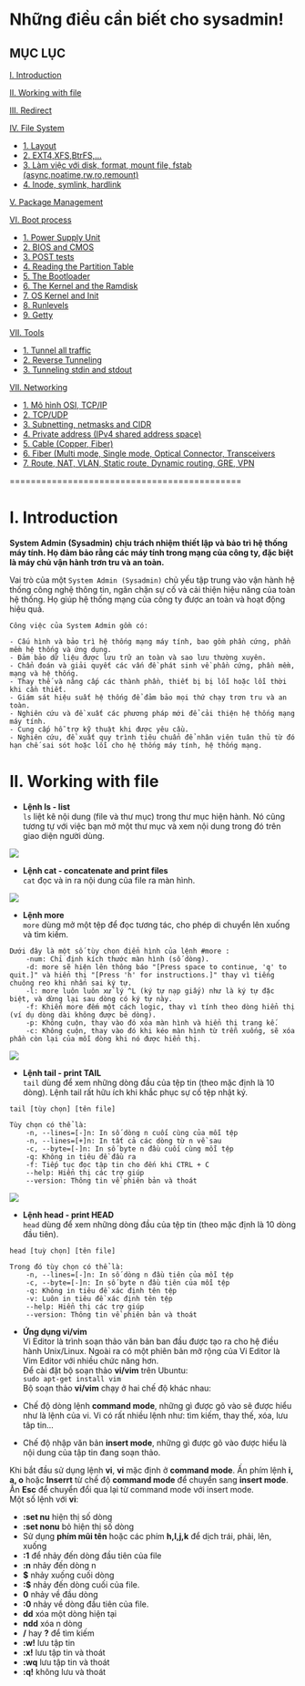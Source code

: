 # Những điều cần biết cho sysadmin!

## MỤC LỤC  
[I. Introduction](#introduction)

[II. Working with file](#workingwithfile)  

[III. Redirect](#redirect)  

[IV. File System](#filesystem)  
- [1. Layout](#layout)
- [2. EXT4,XFS,BtrFS,...](#etx4xfs)
- [3. Làm việc với disk, format, mount file, fstab (async,noatime,rw,ro,remount)](#lamviecvoi)
- [4. Inode, symlink, hardlink](#inode)  

[V. Package Management](#packagemanagement)  

[VI. Boot process](#bootprocess)
- [1. Power Supply Unit](#power)
- [2. BIOS and CMOS](#biosandcmos)
- [3. POST tests](#posttests)
- [4. Reading the Partition Table](#reading)
- [5. The Bootloader](#thebootloader)
- [6. The Kernel and the Ramdisk](#thekernel)
- [7. OS Kernel and Init](#oskernelandinit)
- [8. Runlevels](#runlevels)
- [9. Getty](#getty)  

[VII. Tools](#tools)
- [1. Tunnel all traffic](#tunnelalltraffic)
- [2. Reverse Tunneling](#reversetunneling)
- [3. Tunneling stdin and stdout](#tunnelingstdin)  

[VII. Networking](#Networking)
- [1. Mô hình OSI, TCP/IP](#mohinhositcpip)
- [2. TCP/UDP](#tcpudp)
- [3. Subnetting, netmasks and CIDR](#subnetting)
- [4. Private address (IPv4 shared address space)](#privareaddress)
- [5. Cable (Copper, Fiber)](#cable)
- [6. Fiber (Multi mode, Single mode, Optical Connector, Transceivers](#fiber)
- [7. Route, NAT, VLAN, Static route, Dynamic routing, GRE, VPN](#route)  


============================================

<a name="introduction"></a>
# I. Introduction

**System Admin** **(Sysadmin)** **chịu trách nhiệm thiết lập và bảo trì hệ thống máy tính. Họ đảm bảo rằng các máy tính trong mạng của công ty, đặc biệt là máy chủ vận hành trơn tru và an toàn.**  

Vai trò của một `System Admin (Sysadmin)` chủ yếu tập trung vào 
vận hành hệ thống công nghệ thông tin, ngăn chặn sự cố 
và cải thiện hiệu năng của toàn hệ thống. 
Họ giúp hệ thống mạng của công ty được an toàn và hoạt động hiệu quả.
```  
Công việc của System Admin gồm có:  

- Cấu hình và bảo trì hệ thống mạng máy tính, bao gồm phần cứng, phần mềm hệ thống và ứng dụng.
- Đảm bảo dữ liệu được lưu trữ an toàn và sao lưu thường xuyên.
- Chẩn đoán và giải quyết các vấn đề phát sinh về phần cứng, phần mềm, mạng và hệ thống.
- Thay thế và nâng cấp các thành phần, thiết bị bị lỗi hoặc lỗi thời khi cần thiết.
- Giám sát hiệu suất hệ thống để đảm bảo mọi thứ chạy trơn tru và an toàn.
- Nghiên cứu và đề xuất các phương pháp mới để cải thiện hệ thống mạng máy tính.
- Cung cấp hỗ trợ kỹ thuật khi được yêu cầu.
- Nghiên cứu, đề xuất quy trình tiêu chuẩn để nhân viên tuân thủ từ đó hạn chế sai sót hoặc lỗi cho hệ thống máy tính, hệ thống mạng.
```

<a name="workingwithfile"></a>
# II. Working with file

- **Lệnh ls - list**  
`ls` liệt kê nội dung (file và thư mục) trong thư mục hiện hành. Nó cũng tương tự với việc bạn mở một thư mục và xem nội dung trong đó trên giao diện người dùng.
<img src=https://i.imgur.com/xiKWnGw.png>

- **Lệnh cat - concatenate and print files**  
`cat` đọc và in ra nội dung của file ra màn hình.
<img src=https://i.imgur.com/czm6KtM.png>

- **Lệnh more**  
`more` dùng mở một tệp để đọc tương tác, cho phép di chuyển lên xuống và tìm kiếm.  
```
Dưới đây là một số tùy chọn điển hình của lệnh #more :  
    -num: Chỉ định kích thước màn hình (số dòng).
    -d: more sẽ hiện lên thông báo "[Press space to continue, 'q' to quit.]" và hiển thị "[Press 'h' for instructions.]" thay vì tiếng chuông reo khi nhấn sai ký tự.
    -l: more luôn luôn xử lý ^L (ký tự nạp giấy) như là ký tự đặc biệt, và dừng lại sau dòng có ký tự này.
    -f: Khiến more đếm một cách logic, thay vì tính theo dòng hiển thị (ví dụ dòng dài không được bẻ dòng).
    -p: Không cuộn, thay vào đó xóa màn hình và hiển thị trang kế.
    -c: Không cuộn, thay vào đó khi kéo màn hình từ trễn xuống, sẽ xóa phần còn lại của mỗi dòng khi nó được hiển thị.
```
<img src=https://i.imgur.com/tdk6f2v.png>

- **Lệnh tail - print TAIL**  
`tail` dùng để xem những dòng đầu của tệp tin (theo mặc định là 10 dòng). Lệnh tail rất hữu ích khi khắc phục sự cố tệp nhật ký.
```
tail [tùy chọn] [tên file]

Tùy chọn có thể là:
    -n, --lines=[-]n: In số dòng n cuối cùng của mỗi tệp
    -n, --lines=[+]n: In tất cả các dòng từ n về sau
    -c, --byte=[-]n: In số byte n đầu cuối cùng mỗi tệp
    -q: Không in tiêu đề đầu ra
    -f: Tiếp tục đọc tập tin cho đến khi CTRL + C
    --help: Hiển thị các trợ giúp
    --version: Thông tin về phiên bản và thoát
```
<img src=https://i.imgur.com/4ZH4RwB.png>

- **Lệnh head - print HEAD**  
`head` dùng để xem những dòng đầu của tệp tin (theo mặc định là 10 dòng đầu tiên).
```
head [tuỳ chọn] [tên file]

Trong đó tùy chọn có thể là:
    -n, --lines=[-]n: In số dòng n đầu tiên của mỗi tệp
    -c, --byte=[-]n: In số byte n đầu tiên của mỗi tệp
    -q: Không in tiêu đề xác định tên tệp
    -v: Luôn in tiêu đề xác định tên tệp
    --help: Hiển thị các trợ giúp
    --version: Thông tin về phiên bản và thoát
```

- **Ứng dụng vi/vim**  
Vi Editor là trình soạn thảo văn bản ban đầu được tạo ra cho hệ điều hành Unix/Linux. Ngoài ra có một phiên bản mở rộng của Vi Editor là Vim Editor với nhiều chức năng hơn.  
Để cài đặt bộ soạn thảo **vi/vim** trên Ubuntu:  
`sudo apt-get install vim`  
Bộ soạn thảo **vi/vim** chạy ở hai chế độ khác nhau:  

- Chế độ dòng lệnh **command mode**, những gì được gõ vào sẽ được hiểu như là lệnh của vi. Vi có rất nhiều lệnh như: tìm kiếm, thay thế, xóa, lưu tâp tin…
- Chế độ nhập văn bản **insert mode**, những gì được gõ vào được hiểu là nội dung của tập tin đang soạn thảo.

Khi bắt đầu sử dụng lệnh **vi**, **vi** mặc định ở **command mode**. Ấn phím lệnh **i, a, o** hoặc **Inserrt** từ chế độ **command mode** để chuyển sang **insert mode**. Ấn **Esc** để chuyển đổi qua lại từ command mode với insert mode.  
Một số lệnh với **vi**:

- **:set nu** hiện thị số dòng
- **:set nonu** bỏ hiện thị số dòng
- Sử dụng **phím mũi tên** hoặc các phím **h,l,j,k** để dịch trái, phải, lên, xuống
- **:1** để nhảy đến dòng đầu tiên của file
- **:n** nhảy đến dòng n
- **$** nhảy xuống cuối dòng
- **:$** nhảy đến dòng cuối của file.
- **0** nhảy về đầu dòng
- **:0** nhảy về dòng đầu tiên của file.
- **dd** xóa một dòng hiện tại
- **ndd** xóa n dòng
- **/** hay **?** để tìm kiếm
- **:w!** lưu tập tin
- **:x!** lưu tập tin và thoát
- **:wq** lưu tập tin và thoát
- **:q!** không lưu và thoát